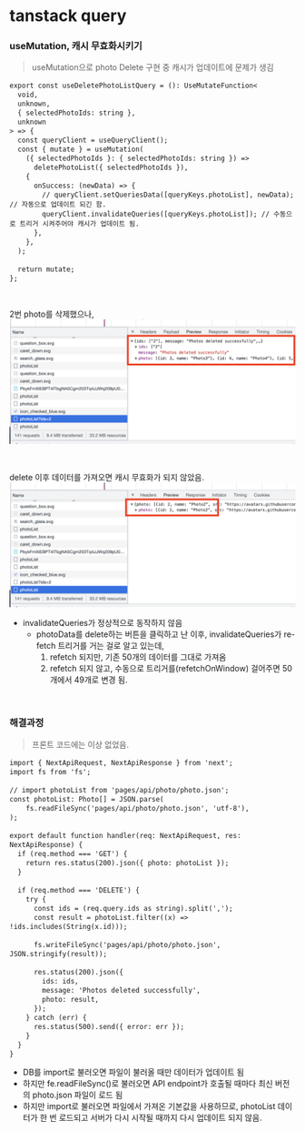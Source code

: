 # tanstack query

### useMutation, 캐시 무효화시키기

> useMutation으로 photo Delete 구현 중 캐시가 업데이트에 문제가 생김

```TSX
export const useDeletePhotoListQuery = (): UseMutateFunction<
  void,
  unknown,
  { selectedPhotoIds: string },
  unknown
> => {
  const queryClient = useQueryClient();
  const { mutate } = useMutation(
    ({ selectedPhotoIds }: { selectedPhotoIds: string }) =>
      deletePhotoList({ selectedPhotoIds }),
    {
      onSuccess: (newData) => {
        // queryClient.setQueriesData([queryKeys.photoList], newData); // 자동으로 업데이트 되긴 함.
        queryClient.invalidateQueries([queryKeys.photoList]); // 수동으로 트리거 시켜주어야 캐시가 업데이트 됨.
      },
    },
  );

  return mutate;
};
```

<br>

2번 photo를 삭제했으나,
![2번 photo를 delete](../screen/tenstack-Query/delete.png)

<br>

delete 이후 데이터를 가져오면 캐시 무효화가 되지 않았음.
![delete 이후 get해온 데이터](../screen/tenstack-Query/get%20%ED%95%B4%EC%98%A8%20%EC%9D%B4%ED%9B%84.png)

- invalidateQueries가 정상적으로 동작하지 않음
  - photoData를 delete하는 버튼을 클릭하고 난 이후, invalidateQueries가 re-fetch 트리거를 거는 걸로 알고 있는데,
    1. refetch 되지만, 기존 50개의 데이터를 그대로 가져옴
    2. refetch 되지 않고, 수동으로 트리거를(refetchOnWindow) 걸어주면 50개에서 49개로 변경 됨.

<br>

### 해결과정

> 프론트 코드에는 이상 없었음.

```TSX
import { NextApiRequest, NextApiResponse } from 'next';
import fs from 'fs';

// import photoList from 'pages/api/photo/photo.json';
const photoList: Photo[] = JSON.parse(
    fs.readFileSync('pages/api/photo/photo.json', 'utf-8'),
);

export default function handler(req: NextApiRequest, res: NextApiResponse) {
  if (req.method === 'GET') {
    return res.status(200).json({ photo: photoList });
  }

  if (req.method === 'DELETE') {
    try {
      const ids = (req.query.ids as string).split(',');
      const result = photoList.filter((x) => !ids.includes(String(x.id)));

      fs.writeFileSync('pages/api/photo/photo.json', JSON.stringify(result));

      res.status(200).json({
        ids: ids,
        message: 'Photos deleted successfully',
        photo: result,
      });
    } catch (err) {
      res.status(500).send({ error: err });
    }
  }
}
```

- DB를 import로 불러오면 파일이 불러올 때만 데이터가 업데이트 됨
- 하지만 fe.readFileSync()로 불러오면 API endpoint가 호출될 때마다 최신 버전의 photo.json 파일이 로드 됨
- 하지만 import로 불러오면 파일에서 가져온 기본값을 사용하므로, photoList 데이터가 한 번 로드되고 서버가 다시 시작될 때까지 다시 업데이트 되지 않음.

<br>
